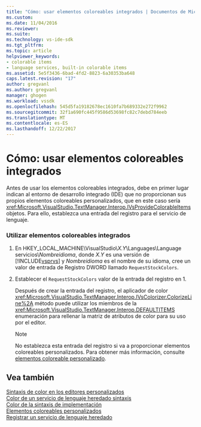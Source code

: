 ```yaml
---
title: "Cómo: usar elementos coloreables integrados | Documentos de Microsoft"
ms.custom: 
ms.date: 11/04/2016
ms.reviewer: 
ms.suite: 
ms.technology: vs-ide-sdk
ms.tgt_pltfrm: 
ms.topic: article
helpviewer_keywords:
- colorable items
- language services, built-in colorable items
ms.assetid: 5e5f3436-6bad-4fd2-8823-6a30353ba648
caps.latest.revision: "17"
author: gregvanl
ms.author: gregvanl
manager: ghogen
ms.workload: vssdk
ms.openlocfilehash: 545d5fa19182678ec1610fa7b689332e272f9962
ms.sourcegitcommit: 32f1a690fc445f9586d53698fc82c7debd784eeb
ms.translationtype: MT
ms.contentlocale: es-ES
ms.lasthandoff: 12/22/2017
---
```

# <a name="how-to-use-built-in-colorable-items"></a>Cómo: usar elementos coloreables integrados
Antes de usar los elementos coloreables integrados, debe en primer lugar indican al entorno de desarrollo integrado (IDE) que no proporcionan sus propios elementos coloreables personalizados, que en este caso sería <xref:Microsoft.VisualStudio.TextManager.Interop.IVsProvideColorableItems> objetos. Para ello, establezca una entrada del registro para el servicio de lenguaje.  
  
### <a name="to-use-built-in-colorable-items"></a>Utilizar elementos coloreables integrados  
  
1.  En HKEY_LOCAL_MACHINE\VisualStudio\\*X.Y*\Languages\Language servicios\\*Nombreidioma*, donde *X.Y* es una versión de [!INCLUDE[vsprvs](../../code-quality/includes/vsprvs_md.md)] y *Nombreidioma* es el nombre de su idioma, cree un valor de entrada de Registro DWORD llamado `RequestStockColors`.  
  
2.  Establecer el `RequestStockColors` valor de la entrada del registro en 1.  
  
     Después de crear la entrada del registro, el aplicador de color <xref:Microsoft.VisualStudio.TextManager.Interop.IVsColorizer.ColorizeLine%2A> método puede utilizar los miembros de la <xref:Microsoft.VisualStudio.TextManager.Interop.DEFAULTITEMS> enumeración para rellenar la matriz de atributos de color para su uso por el editor.  
  
    > [!NOTE]
    >  No establezca esta entrada del registro si va a proporcionar elementos coloreables personalizados. Para obtener más información, consulte [elementos coloreable personalizado](../../extensibility/internals/custom-colorable-items.md).  
  
## <a name="see-also"></a>Vea también  
 [Sintaxis de color en los editores personalizados](../../extensibility/syntax-coloring-in-custom-editors.md)   
 [Color de un servicio de lenguaje heredado sintaxis](../../extensibility/internals/syntax-coloring-in-a-legacy-language-service.md)   
 [Color de la sintaxis de implementación](../../extensibility/internals/implementing-syntax-coloring.md)   
 [Elementos coloreables personalizados](../../extensibility/internals/custom-colorable-items.md)   
 [Registrar un servicio de lenguaje heredado](../../extensibility/internals/registering-a-legacy-language-service2.md)